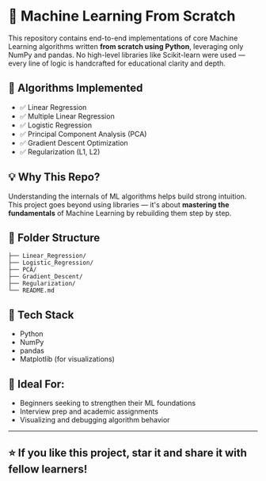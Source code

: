 # 🔧 Machine Learning From Scratch

This repository contains end-to-end implementations of core Machine Learning algorithms written **from scratch using Python**, leveraging only NumPy and pandas. No high-level libraries like Scikit-learn were used — every line of logic is handcrafted for educational clarity and depth.

## 📘 Algorithms Implemented

- ✅ Linear Regression
- ✅ Multiple Linear Regression
- ✅ Logistic Regression
- ✅ Principal Component Analysis (PCA)
- ✅ Gradient Descent Optimization
- ✅ Regularization (L1, L2)

## 💡 Why This Repo?

Understanding the internals of ML algorithms helps build strong intuition. This project goes beyond using libraries — it's about **mastering the fundamentals** of Machine Learning by rebuilding them step by step.

## 📁 Folder Structure
```
├── Linear_Regression/
├── Logistic_Regression/
├── PCA/
├── Gradient_Descent/
├── Regularization/
└── README.md
```

## 🔧 Tech Stack

- Python
- NumPy
- pandas
- Matplotlib (for visualizations)

## 🚀 Ideal For:

- Beginners seeking to strengthen their ML foundations
- Interview prep and academic assignments
- Visualizing and debugging algorithm behavior

---

## ⭐️ If you like this project, star it and share it with fellow learners!
